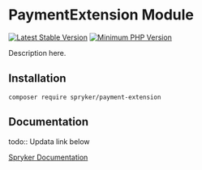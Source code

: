 # PaymentExtension Module
[![Latest Stable Version](https://poser.pugx.org/spryker/payment-extension/v/stable.svg)](https://packagist.org/packages/spryker/payment-extension)
[![Minimum PHP Version](https://img.shields.io/badge/php-%3E%3D%208.2-8892BF.svg)](https://php.net/)

Description here.

## Installation

```
composer require spryker/payment-extension
```

## Documentation

todo:: Updata link below

[Spryker Documentation](https://docs.spryker.com)
